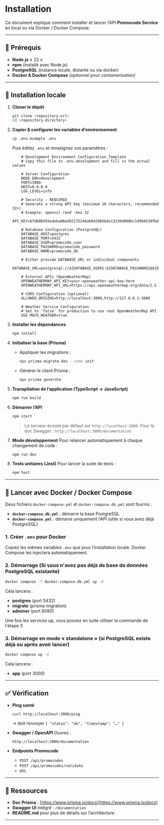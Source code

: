 # Installation

Ce document explique comment installer et lancer l’API **Promocode Service** en local ou via Docker / Docker Compose.

---

## 🔧 Prérequis

- **Node.js** ≥ 22.x
- **npm** (installé avec Node.js)
- **PostgreSQL** (instance locale, distante ou via docker)
- **Docker & Docker Compose** _(optionnel pour containerisation)_

---

## 🏡 Installation locale

1. **Cloner le dépôt**

    ```bash
    git clone <repository-url>
    cd <repository-directory>
    ```

2. **Copier & configurer les variables d’environnement**

    ```bash
    cp .env.example .env
    ```

    Puis éditez `.env` et renseignez vos paramètres :

    ```dotenv
        # Development Environment Configuration Template
        # Copy this file to .env.development and fill in the actual values

        # Server Configuration
        NODE_ENV=development
        PORT=3000
        HOST=0.0.0.0
        LOG_LEVEL=info

        # Security - REQUIRED
        # Generate a strong API key (minimum 16 characters, recommended 32+)
        # Example: openssl rand -hex 32
        API_KEY=6fdb0b593edeba06ed02175246a6042966bde13330d800bc1d994530fbdbe89d

        # Database Configuration (PostgreSQL)
        DATABASE_HOST=postgres
        DATABASE_PORT=5432
        DATABASE_USER=promocode_user
        DATABASE_PASSWORD=promocode_password
        DATABASE_NAME=promocode_db

        # Either provide DATABASE_URL or individual components
        DATABASE_URL=postgresql://${DATABASE_USER}:${DATABASE_PASSWORD}@${DATABASE_HOST}:${DATABASE_PORT}/${DATABASE_NAME}

        # External APIs (OpenWeatherMap)
        OPENWEATHERMAP_API_KEY=your-openweather-api-key-here
        OPENWEATHERMAP_API_URL=https://api.openweathermap.org/data/2.5

        # CORS Configuration (optional)
        ALLOWED_ORIGINS=http://localhost:3000,http://127.0.0.1:3000

        # Weather Service Configuration
        # Set to 'false' for production to use real OpenWeatherMap API
        USE_MOCK_WEATHER=true
    ```

3. **Installer les dépendances**

    ```bash
    npm install
    ```

4. **Initialiser la base (Prisma)**

    - Appliquer les migrations :

        ```bash
        npx prisma migrate dev --name init
        ```

    - Générer le client Prisma :

        ```bash
        npx prisma generate
        ```

5. **Transpilation de l’application (TypeScript → JavaScript)**

    ```bash
    npm run build
    ```

6. **Démarrer l’API**

    ```bash
    npm start
    ```

    > Le serveur écoute par défaut sur `http://localhost:3000`.
    > Pour la doc Swagger : `http://localhost:3000/documentation`

7. **Mode développement**
   Pour relancer automatiquement à chaque changement de code :

    ```bash
    npm run dev
    ```

8. **Tests unitaires (Jest)**
   Pour lancer la suite de tests :
    ```bash
    npm test
    ```

---

## 🐳 Lancer avec Docker / Docker Compose

Deux fichiers `docker-compose.yml` et `docker-compose.db.yml` sont fournis :

- **`docker-compose.db.yml`** : démarre la base PostgreSQL
- **`docker-compose.yml`** : démarre uniquement l’API (utile si vous avez déjà PostgreSQL)

### 1. Créer `.env` pour Docker

Copiez les mêmes variables `.env` que pour l’installation locale. Docker Compose les injectera automatiquement.

### 2. Démarrage (Si vous n'avez pas déjà de base de données PostgreSQL existante)

```bash
docker compose -f docker-compose.db.yml up -d
```

Cela lancera :

- **postgres** (port 5432)
- **migrate** (prisma migration)
- **adminer** (port 8080)

Une fois les services up, vous pouvez en suite utiliser la commande de l'étape 3

### 3. Démarrage en mode « standalone » (si PostgreSQL existe déjà ou après avoir lancer)

```bash
docker compose up -d
```

Cela lancera :

- **app** (port 3000)

---

## ✅ Vérification

- **Ping santé**

    ```bash
    curl http://localhost:3000/ping
    ```

    → doit renvoyer `{ "status": "ok", "timestamp": "…" }`

- **Swagger / OpenAPI**
  Ouvrez :

    ```
    http://localhost:3000/documentation
    ```

- **Endpoints Promocode**

    - `POST /api/promocodes`
    - `POST /api/promocodes/validate`
    - etc.

---

## 📘 Ressources

- **Doc Prisma** : [https://www.prisma.io/docs](https://www.prisma.io/docs)
- **Swagger UI** intégré : `/documentation`
- **README.md** pour plus de détails sur l’architecture

---
